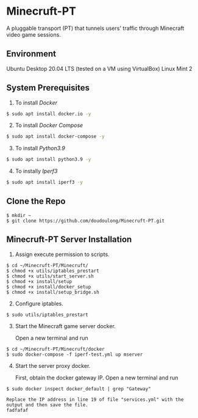 # Minecruft-PT
A pluggable transport (PT) that tunnels users' traffic through Minecraft video game sessions.


## Environment
Ubuntu Desktop 20.04 LTS (tested on a VM using VirtualBox)
Linux Mint 2


## System Prerequisites
1. To install *Docker*
```bash
$ sudo apt install docker.io -y
```

2. To install *Docker Compose*
```bash
$ sudo apt install docker-compose -y
``` 

3. To install *Python3.9*
```bash
$ sudo apt install python3.9 -y
``` 

4. To instally *Iperf3*
```bash
$ sudo apt install iperf3 -y
```

## Clone the Repo
```
$ mkdir ~
$ git clone https://github.com/doudoulong/Minecruft-PT.git
```

## Minecruft-PT Server Installation
1. Assign execute permission to scripts.
```
$ cd ~/Minecruft-PT/Minecruft/
$ chmod +x utils/iptables_prestart
$ chmod +x utils/start_server.sh
$ chmod +x install/setup
$ chmod +x install/docker_setup
$ chmod +x install/setup_bridge.sh
``` 

2. Configure iptables.
```
$ sudo utils/iptables_prestart
```

3. Start the Minecraft game server docker.

	Open a new terminal and run
```
$ cd ~/Minecruft-PT/Minecruft/docker
$ sudo docker-compose -f iperf-test.yml up mserver
```

4. Start the server proxy docker.

	First, obtain the docker gateway IP. Open a new terminal and run

```
$ sudo docker inspect docker_default | grep "Gateway"
```

	Replace the IP address in line 19 of file "services.yml" with the output and then save the file.
	fadfafaf
